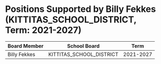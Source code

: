 # Positions Supported by Billy Fekkes (KITTITAS_SCHOOL_DISTRICT, Term: 2021-2027)

| Board Member | School Board | Term |
|--------------|--------------|------|
| Billy Fekkes | KITTITAS_SCHOOL_DISTRICT | 2021-2027 |

